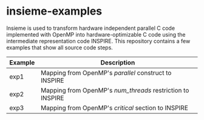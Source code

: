 # insieme-examples
Insieme is used to transform hardware independent parallel C code implemented with OpenMP into hardware-optimizable C code using the intermediate representation code INSPIRE. This repository contains a few examples that show all source code steps.

|Example | Description |
| ------ | ----------- |
| exp1   | Mapping from OpenMP's _parallel_ construct to INSPIRE |
| exp2   | Mapping from OpenMP's _num\_threads_ restriction to INSPIRE |
| exp3   | Mapping from OpenMP's _critical_ section to INSPIRE |

